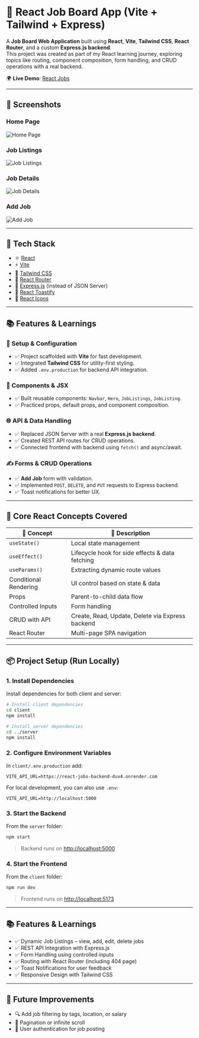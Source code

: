 # 💼 React Job Board App (Vite + Tailwind + Express)

A **Job Board Web Application** built using **React**, **Vite**, **Tailwind CSS**, **React Router**, and a custom **Express.js backend**.  
This project was created as part of my React learning journey, exploring topics like routing, component composition, form handling, and CRUD operations with a real backend.

🌍 **Live Demo**: [React Jobs](https://react-jobs-frontend-70jl.onrender.com/)

---

## 📸 Screenshots

### Home Page
![Home Page](./client/public/hero-sec.png)

### Job Listings
![Job Listings](./client/public/recent-job.png)

### Job Details
![Job Details](./client/public/job-detail.png)

### Add Job
![Add Job](./client/public/add-job.png)


---

## 🚀 Tech Stack

- ⚛️ [React](https://reactjs.org/)  
- ⚡ [Vite](https://vitejs.dev/)  
- 🎨 [Tailwind CSS](https://tailwindcss.com/)  
- 🧭 [React Router](https://reactrouter.com/)  
- 📡 [Express.js](https://expressjs.com/) (instead of JSON Server)  
- 🎉 [React Toastify](https://fkhadra.github.io/react-toastify/)  
- 💎 [React Icons](https://react-icons.github.io/react-icons/)  

---

## 📚 Features & Learnings

### 🔧 Setup & Configuration
- ✅ Project scaffolded with **Vite** for fast development.  
- ✅ Integrated **Tailwind CSS** for utility-first styling.  
- ✅ Added `.env.production` for backend API integration.  

### 🧱 Components & JSX
- ✅ Built reusable components: `Navbar`, `Hero`, `JobListings`, `JobListing`.  
- ✅ Practiced props, default props, and component composition.  

### 🌐 API & Data Handling
- ✅ Replaced JSON Server with a real **Express.js backend**.  
- ✅ Created REST API routes for CRUD operations.  
- ✅ Connected frontend with backend using `fetch()` and async/await.  

### ✍️ Forms & CRUD Operations
- ✅ **Add Job** form with validation.  
- ✅ Implemented `POST`, `DELETE`, and `PUT` requests to Express backend.  
- ✅ Toast notifications for better UX.  

---

## 🧠 Core React Concepts Covered

| 🔑 Concept | 📘 Description |
|-----------|----------------|
| `useState()` | Local state management |
| `useEffect()` | Lifecycle hook for side effects & data fetching |
| `useParams()` | Extracting dynamic route values |
| Conditional Rendering | UI control based on state & data |
| Props | Parent-to-child data flow |
| Controlled Inputs | Form handling |
| CRUD with API | Create, Read, Update, Delete via Express backend |
| React Router | Multi-page SPA navigation |

---

## 📦 Project Setup (Run Locally)

### 1. Install Dependencies
Install dependencies for both client and server:

```bash
# Install client dependencies
cd client
npm install

# Install server dependencies
cd ../server
npm install
````

### 2. Configure Environment Variables

In `client/.env.production` add:

```
VITE_API_URL=https://react-jobs-backend-dux4.onrender.com
```

For local development, you can also use `.env`:

```
VITE_API_URL=http://localhost:5000
```

### 3. Start the Backend

From the `server` folder:

```bash
npm start
```

> Backend runs on [http://localhost:5000](http://localhost:5000)

### 4. Start the Frontend

From the `client` folder:

```bash
npm run dev
```

> Frontend runs on [http://localhost:5173](http://localhost:5173)

---

## 📚 Features & Learnings

* ✅ Dynamic Job Listings – view, add, edit, delete jobs
* ✅ REST API Integration with Express.js
* ✅ Form Handling using controlled inputs
* ✅ Routing with React Router (including 404 page)
* ✅ Toast Notifications for user feedback
* ✅ Responsive Design with Tailwind CSS

---

## 🚧 Future Improvements

* 🔍 Add job filtering by tags, location, or salary
* 📜 Pagination or infinite scroll
* 🔐 User authentication for job posting



